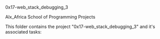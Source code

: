 0x17-web_stack_debugging_3

Alx_Africa School of Programming Projects

This folder contains the project "0x17-web_stack_debugging_3" and it's associated tasks:

